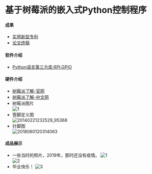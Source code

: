 # 基于树莓派的嵌入式Python控制程序
#### 成果
- [实用新型专利](http://www.soopat.com/Patent/201920550981)
- [论文终稿](docs/)
#### 软件介绍
- [Python语言第三方库:RPI.GPIO](https://pypi.org/project/RPi.GPIO/)  
#### 硬件介绍
- [树莓派了解-官网](https://www.raspberrypi.org/)
- [树莓派了解-中文网](https://pico.org.cn/)
- 树莓派图片  
  ![1](https://user-images.githubusercontent.com/49359900/163515045-5018c9af-9a08-493d-85ab-49604b10f132.jpg)
- 管脚定义图     
![20140221232529_95368](https://user-images.githubusercontent.com/49359900/163514460-57cdfb28-bf7e-4db6-8bda-3214e578062c.png)
- 针脚图   
![2018060120314063](https://user-images.githubusercontent.com/49359900/163514571-7a02ddf8-0b9c-4fea-81b2-68bf52520bc8.png)

#### 成品展示
- 一些当时的照片，2019年，那时还没有疫情。
![1](https://user-images.githubusercontent.com/49359900/125483284-c0212f4f-5b64-411c-a6e6-86072d641bf2.jpg)  
![2](https://user-images.githubusercontent.com/49359900/125483309-19f94294-7cc1-468b-b428-4e226c4950f7.jpg)  
- 毕业快乐！
![3](https://user-images.githubusercontent.com/49359900/125483333-5648c5f0-a90a-4e55-874b-c2fba1e9b907.jpg)  
